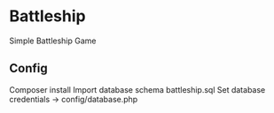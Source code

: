 # Battleship
Simple Battleship Game

## Config
Composer install
Import database schema battleship.sql
Set database credentials -> config/database.php   